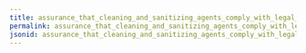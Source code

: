 ```yaml
---
title: assurance_that_cleaning_and_sanitizing_agents_comply_with_legal_aspects
permalink: assurance_that_cleaning_and_sanitizing_agents_comply_with_legal_aspects.html
jsonid: assurance_that_cleaning_and_sanitizing_agents_comply_with_legal_aspects
---
```

